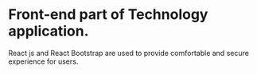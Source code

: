 # Front-end part of Technology application.

React js and React Bootstrap are used to provide comfortable and secure experience for users.
